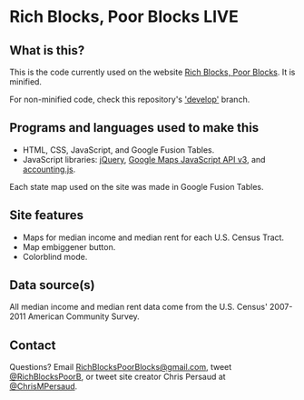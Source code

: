 Rich Blocks, Poor Blocks LIVE
==============================

## What is this? ##

This is the code currently used on the website [Rich Blocks, Poor Blocks](http://www.RichBlocksPoorBlocks.com). It is minified.

For non-minified code, check this repository's ['develop'](https://github.com/myprogprojects/RichBlocksPoorBlocks/tree/develop) branch.


## Programs and languages used to make this ##

- HTML, CSS, JavaScript, and Google Fusion Tables.
- JavaScript libraries: [jQuery](http://jquery.com/), [Google Maps JavaScript API v3](https://developers.google.com/maps/documentation/javascript/), and [accounting.js](http://josscrowcroft.github.com/accounting.js/).

Each state map used on the site was made in Google Fusion Tables.


## Site features ##

- Maps for median income and median rent for each U.S. Census Tract.
- Map embiggener button.
- Colorblind mode.


## Data source(s) ##

All median income and median rent data come from the U.S. Census' 2007-2011 American Community Survey.


## Contact ##

Questions? Email RichBlocksPoorBlocks@gmail.com, tweet [@RichBlocksPoorB](http://www.Twitter.com/RichBlocksPoorB), or tweet site creator Chris Persaud at [@ChrisMPersaud](http://www.Twitter.com/ChrisMPersaud).